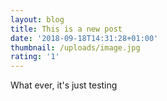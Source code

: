 ```yaml
---
layout: blog
title: This is a new post
date: '2018-09-18T14:31:28+01:00'
thumbnail: /uploads/image.jpg
rating: '1'
---
```

What ever, it's just testing
